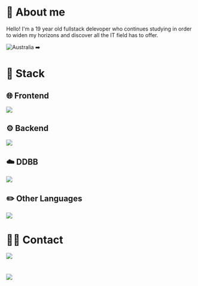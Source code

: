 # 🌠 About me
Hello!
I'm a 19 year old fullstack delevoper who continues studying in order to widen my horizons and discover all the IT field has to offer.


![Australia](https://raw.githubusercontent.com/stevenrskelton/flag-icon/master/png/16/country-4x3/au.png "Australia") ➡️

# 🧠 Stack
## 🌐 Frontend
![](https://skillicons.dev/icons?i=html,css,js,react)
## ⚙️ Backend
![](https://skillicons.dev/icons?i=nodejs,php,laravel,java)
## ☁️ DDBB
![](https://skillicons.dev/icons?i=mongodb,mysql)
## ✏️ Other Languages
![](https://skillicons.dev/icons?i=c,cpp,python)

# 🙍‍♂️ Contact
[![](https://skillicons.dev/icons?i=linkedin)](https://www.linkedin.com/in/rodrigo-lastra-pescador/)
#
![](http://github-profile-summary-cards.vercel.app/api/cards/stats?username=rodrigoo1604&theme=city_lights)
